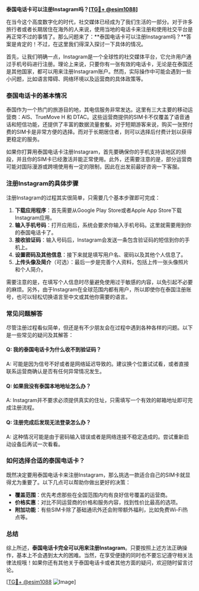 **泰国电话卡可以注册Instagram吗？[[TG💪+ @esim1088](https://t.me/s/esim1088)]**

在当今这个高度数字化的时代，社交媒体已经成为了我们生活的一部分。对于许多旅行者或者长期居住在海外的人来说，使用当地的电话卡来注册和使用社交平台是再正常不过的事情了。那么问题来了：**泰国电话卡可以注册Instagram吗？**答案是肯定的！不过，在这里我们得深入探讨一下具体的情况。

首先，让我们明确一点，Instagram是一个全球性的社交媒体平台，它允许用户通过手机号码进行注册。理论上来说，只要你有一张有效的电话卡，无论是在泰国还是其他国家，都可以用来注册Instagram账户。然而，实际操作中可能会遇到一些小问题，比如语言障碍、网络环境以及运营商的具体政策等。

### 泰国电话卡的基本情况

泰国作为一个热门的旅游目的地，其电信服务非常发达。这里有三大主要的移动运营商：AIS、TrueMove H 和 DTAC。这些运营商提供的SIM卡不仅覆盖了语音通话和短信功能，还提供了丰富的数据流量套餐。对于短期游客来说，购买一张预付费的SIM卡是非常方便的选择。而对于长期居住者，则可以选择后付费计划以获得更稳定的服务。

如果你打算用泰国电话卡注册Instagram，首先要确保你的手机支持该地区的频段，并且你的SIM卡已经激活并能正常使用。此外，还需要注意的是，部分运营商可能对国际漫游或跨境使用有一定的限制，因此在出发前最好咨询一下客服。

### 注册Instagram的具体步骤

注册Instagram的过程其实很简单，只需要几个基本步骤即可完成：

1. **下载应用程序**：首先需要从Google Play Store或者Apple App Store下载Instagram应用。
2. **输入手机号码**：打开应用后，系统会要求你输入手机号码。这里就需要用到你的泰国电话卡了。
3. **接收验证码**：输入号码后，Instagram会发送一条包含验证码的短信到你的手机上。
4. **设置密码及其他信息**：接下来就是填写用户名、密码以及其他个人信息了。
5. **上传头像及简介**（可选）：最后一步是完善个人资料，包括上传一张头像照片和个人简介。

需要注意的是，在填写个人信息时尽量避免使用过于敏感的内容，以免引起不必要的麻烦。另外，由于Instagram在全球范围内都有用户，所以即使你在泰国注册账号，也可以轻松切换语言至中文或其他你需要的语言。

### 常见问题解答

尽管注册过程看似简单，但还是有不少朋友会在过程中遇到各种各样的问题。以下是一些常见的疑问及其解答：

#### Q: 我的泰国电话卡为什么收不到验证码？
A: 可能是因为信号不好或者是网络延迟导致的。建议换个位置试试看，或者直接联系运营商确认是否有任何异常情况发生。

#### Q: 如果我没有泰国本地地址怎么办？
A: Instagram并不要求必须提供真实的住址，只需填写一个有效的邮箱地址即可完成注册流程。

#### Q: 注册完成后发现无法登录怎么办？
A: 这种情况可能是由于密码输入错误或者是网络连接不稳定造成的。尝试重新启动设备后再试一次看看。

### 如何选择合适的泰国电话卡？

既然决定要用泰国电话卡来注册Instagram，那么挑选一款适合自己的SIM卡就显得尤为重要了。以下几点可以帮助你做出更好的决策：

- **覆盖范围**：优先考虑那些在全国范围内均有良好信号覆盖的运营商。
- **价格实惠**：对比不同运营商的价格和服务内容，找到性价比最高的选项。
- **附加功能**：有些SIM卡除了基础通讯外还会附带额外福利，比如免费Wi-Fi热点等。

### 总结

综上所述，**泰国电话卡完全可以用来注册Instagram**。只要按照上述方法正确操作，基本上不会遇到太大的困难。当然，在享受便捷的同时也不要忘记遵守相关法律法规哦！如果你还有其他关于泰国电话卡或者其他方面的疑问，欢迎随时留言讨论。

[[TG💪+ @esim1088](https://t.me/s/esim1088) ![Image](https://i.postimg.cc/4NQfJmqS/Snipaste-2025-05-13-00-14-12.png)]